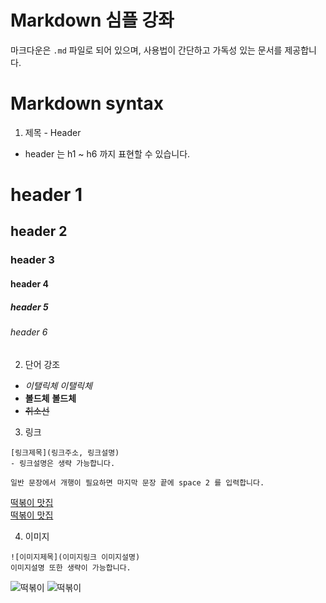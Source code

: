 # Markdown 심플 강좌
마크다운은 ```.md``` 파일로 되어 있으며, 사용법이 간단하고 가독성 있는 문서를 제공합니다.  

# Markdown syntax
1. 제목 - Header
- header 는 h1 ~ h6 까지 표현할 수 있습니다.
# header 1
## header 2
### header 3
#### header 4
##### header 5
###### header 6


2. 단어 강조
- *이탤릭체* _이탤릭체_
- **볼드체** __볼드체__
- ~~취소선~~


3. 링크
```
[링크제목](링크주소, 링크설명)
- 링크설명은 생략 가능합니다.
```
```
일반 문장에서 개행이 필요하면 마지막 문장 끝에 space 2 를 입력합니다. 
```
[떡볶이 맛집](https://www.google.com/maps/search/떡볶이맛집/@37.3682219,126.9475436,13z/data=!3m1!4b1)  
[떡볶이 맛집](https://www.google.com/maps/search/떡볶이맛집/@37.3682219,126.9475436,13z/data=!3m1!4b1, "떡볶이 맛집입니다")  


4. 이미지 
```
![이미지제목](이미지링크 이미지설명)
이미지설명 또한 생략이 가능합니다. 
```
![떡볶이](https://lh5.googleusercontent.com/p/AF1QipNC6Q0ohDu3WM5oZkYXzp-k5RQr-wckZ9755ztf=w408-h408-k-no)
![떡볶이](https://lh5.googleusercontent.com/p/AF1QipNC6Q0ohDu3WM5oZkYXzp-k5RQr-wckZ9755ztf=w408-h408-k-no "철이네")
